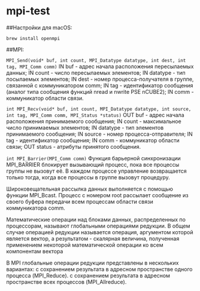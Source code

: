 # mpi-test

##Настройки для macOS:

`brew install openmpi`

##MPI:

`MPI_Send(void* buf, int count, MPI_Datatype datatype, int dest, int tag, MPI_Comm comm)`
IN buf	-	адрес начала расположения пересылаемых данных;
IN count	-	число пересылаемых элементов;
IN datatype	-	тип посылаемых элементов;
IN dest	-	номер процесса-получателя в группе, связанной с коммуникатором comm;
IN tag	-	идентификатор сообщения (аналог типа сообщения функций nread и nwrite PSE nCUBE2);
IN comm	-	коммуникатор области связи.


`int MPI_Recv(void* buf, int count, MPI_Datatype datatype, int source, int tag, MPI_Comm comm, MPI_Status *status)`
OUT	buf	-	адрес начала расположения принимаемого сообщения;
IN	count	-	максимальное число принимаемых элементов;
IN	datatype	-	тип элементов принимаемого сообщения;
IN	source	-	номер процесса-отправителя;
IN	tag	-	идентификатор сообщения;
IN	comm	-	коммуникатор области связи;
OUT	status	-	атрибуты принятого сообщения.


`int MPI_Barrier(MPI_Comm comm)`
Функция барьерной синхронизации MPI_BARRIER блокирует вызывающий процесс, пока все процессы группы не вызовут её.
В каждом процессе управление возвращается только тогда, когда все процессы в группе вызовут процедуру.

Широковещательная рассылка данных выполняется с помощью функции MPI_Bcast. Процесс с номером root рассылает сообщение
из своего буфера передачи всем процессам области связи коммуникатора comm.

Математические операции над блоками данных, распределенных по процессорам, называют глобальными операциями редукции.
В общем случае операцией редукции называется операция, аргументом которой является вектор,
а результатом - скалярная величина, полученная применением некоторой математической операции ко всем компонентам вектора

В MPI глобальные операции редукции представлены в нескольких вариантах:
с сохранением результата в адресном пространстве одного процесса (MPI_Reduce).
с сохранением результата в адресном пространстве всех процессов (MPI_Allreduce).